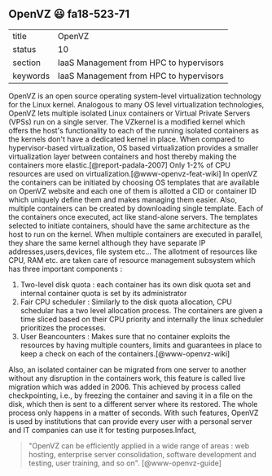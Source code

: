 ## OpenVZ :smiley: fa18-523-71


|          |                                         |
| -------- | --------------------------------------- |
| title    | OpenVZ                                  | 
| status   | 10                                      |
| section  | IaaS Management from HPC to hypervisors |
| keywords | IaaS Management from HPC to hypervisors |



OpenVZ is an open source operating system-level virtualization technology for the Linux kernel. Analogous to many OS level virtualization technologies, OpenVZ lets multiple isolated Linux containers or Virtual Private Servers (VPSs) run on a single server. The VZkernel is a modified kernel which offers the host\'s functionality to each of the running isolated containers as the kernels don\'t have a dedicated kernel in place. When compared to hypervisor-based virtualization, OS based virtualization provides a smaller virtualization layer between containers and host thereby making the containers more elastic.[@report-padala-2007] Only 1-2\% of CPU resources are used on virtualization.[@www-openvz-feat-wiki] In openVZ the containers can be initiated by choosing OS templates that are available on OpenVZ website and each one of them is allotted a CID or container ID which uniquely define them and makes managing them easier. Also, multiple containers can be created by downloading single template. Each of the containers once executed, act like stand-alone servers.  The templates selected to initiate containers, should have the same architecture as the host to run on the kernel.  When multiple containers are executed in parallel, they share the same kernel although they have separate IP addresses,users,devices, file system etc... The allotment of resources like CPU, RAM etc. are taken care of resource management subsystem which has three important components \:

1. Two-level disk quota \: each container has its own disk quota set and internal container quota is set by its administrator
2. Fair CPU scheduler \: Similarly to the disk quota allocation, CPU schedular has a two level allocation process. The containers are given a time sliced based on their  CPU priority and internally the linux scheduler prioritizes the processes.  
3. User Beancounters \: Makes sure that no container exploits the resources by having multiple counters, limits and guarantees in place to keep a check on each of the containers.[@www-openvz-wiki] 

Also, an isolated container can be migrated from one server to another without any disruption in the containers work, this feature is called live migration which was added in 2006. This achieved by process called checkpointing, i.e., by freezing the container and saving it in a file on the disk, which then is sent to a different server where its restored. The whole process only happens in a matter of seconds.
With such features, OpenVZ is used by institutions that can provide every user with a personal server and  IT companies can use it for testing purposes.Infact,  
>  "OpenVZ can be efficiently applied in a wide range of areas \: web hosting, enterprise server consolidation, software development and testing, user training, and so on". [@www-openvz-guide]
